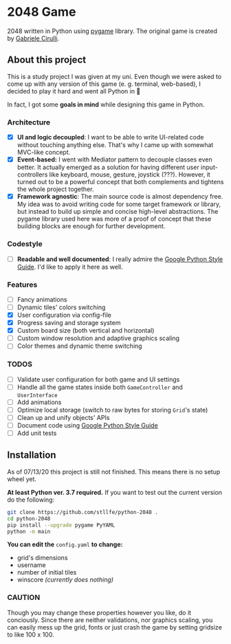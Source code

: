 # 2048 Game
2048 written in Python using [pygame](https://github.com/pygame/pygame) library. The original game is created by [Gabriele Cirulli](https://github.com/gabrielecirulli/2048).

## About this project
This is a study project I was given at my uni. Even though we were asked to come up with any version of this game (e. g. terminal, web-based), I decided to play it hard and went all Python in 🤟

In fact, I got some **goals in mind** while designing this game in Python.
### Architecture
- [x] **UI and logic decoupled**: I want to be able to write UI-related code without touching anything else. That's why I came up with somewhat MVC-like concept.
- [x] **Event-based:** I went with Mediator pattern to decouple classes even better. It actually emerged as a solution for having different user input-controllers like keyboard, mouse, gesture, joystick (???). However, it turned out to be a powerful concept that both complements and tightens the whole project together.
- [x] **Framework agnostic**: The main source code is almost dependency free. My idea was to avoid writing code for some target framework or library, but instead to build up simple and concise high-level abstractions. The pygame library used here was more of a proof of concept that these building blocks are enough for further development.

### Codestyle
- [ ] **Readable and well documented**: I really admire the [Google Python Style Guide](https://google.github.io/styleguide/pyguide.html). I'd like to apply it here as well.


### Features
- [ ] Fancy animations
- [ ] Dynamic tiles' colors switching
- [X] User configuration via config-file
- [X] Progress saving and storage system
- [X] Custom board size (both vertical and horizontal)
- [ ] Custom window resolution and adaptive graphics scaling
- [ ] Color themes and dynamic theme switching

### TODOS
- [ ] Validate user configuration for both game and UI settings
- [ ] Handle all the game states inside both ``GameController`` and ``UserInterface``
- [ ] Add animations
- [ ] Optimize local storage (switch to raw bytes for storing ``Grid``'s state)
- [ ] Clean up and unify objects' APIs
- [ ] Document code using [Google Python Style Guide](https://google.github.io/styleguide/pyguide.html)
- [ ] Add unit tests

## Installation
As of 07/13/20 this project is still not finished. This means there is no setup wheel yet.

**At least Python ver. 3.7 required.** 
If you want to test out the current version do the following:
```bash
git clone https://github.com/stllfe/python-2048 .
cd python-2048
pip install --upgrade pygame PyYAML
python -m main
```
**You can edit the** ``config.yaml`` **to change:**
 - grid's dimensions
 - username
 - number of initial tiles
 - winscore *(currently does nothing)*

### CAUTION
Though you may change these properties however you like, do it conciously. Since there are neither validations, nor graphics scaling, you can easily mess up the grid, fonts or just crash the game by setting gridsize to like 100 x 100. 
